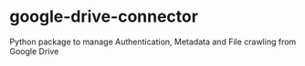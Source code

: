 # google-drive-connector
Python package to manage Authentication, Metadata and File crawling from Google Drive
